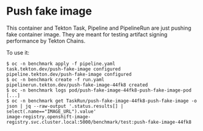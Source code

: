 Push fake image
===============

This container and Tekton Task, Pipeline and PipelineRun are just pushing fake container image. They are meant for testing artifact signing performance by Tekton Chains.

To use it:

    $ oc -n benchmark apply -f pipeline.yaml
    task.tekton.dev/push-fake-image configured
    pipeline.tekton.dev/push-fake-image configured
    $ oc -n benchmark create -f run.yaml
    pipelinerun.tekton.dev/push-fake-image-44fk8 created
    $ oc -n benchmark logs pod/push-fake-image-44fk8-push-fake-image-pod
    [...]
    $ oc -n benchmark get TaskRun/push-fake-image-44fk8-push-fake-image -o json | jq --raw-output '.status.results[] | select(.name=="IMAGE_URL").value'
    image-registry.openshift-image-registry.svc.cluster.local:5000/benchmark/test:push-fake-image-44fk8
